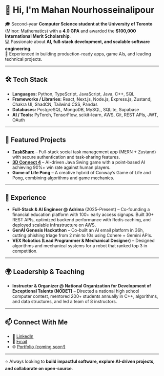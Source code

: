 # 👋 Hi, I'm Mahan Nourhosseinalipour  

🎓 Second-year **Computer Science student at the University of Toronto** (Minor: Mathematics) with a **4.0 GPA** and awarded the **$100,000 International Merit Scholarship**.  
💻 Passionate about **AI, full-stack development, and scalable software engineering**.  
🚀 Experienced in building production-ready apps, game AIs, and leading technical projects.  

---

## 🛠️ Tech Stack
- **Languages:** Python, TypeScript, JavaScript, Java, C++, SQL  
- **Frameworks / Libraries:** React, Next.js, Node.js, Express.js, Zustand, Chakra UI, ShadCN, Tailwind CSS, Pandas  
- **Databases:** PostgreSQL, MongoDB, MySQL, SQLite, Supabase  
- **AI / Tools:** PyTorch, TensorFlow, scikit-learn, AWS, Git, REST APIs, JWT, OAuth  

---

## 📌 Featured Projects
- **[TaskShare](https://web-development-project-1.onrender.com)** – Full-stack social task management app (MERN + Zustand) with secure authentication and task-sharing features.  
- **[3D Connect 4](https://github.com/MahanNoosh/3D-Connect-4)** – AI-driven Java Swing game with a point-based AI achieving 90%+ win rate against human players.  
- **Game of Life Pong** – A creative hybrid of Conway’s Game of Life and Pong, combining algorithms and game mechanics.  

---

## 💼 Experience
- **Full-Stack & AI Engineer @ Adrima** (2025–Present) – Co-founding a financial education platform with 100+ early access signups. Built 30+ REST APIs, optimized backend performance with Redis caching, and deployed scalable infrastructure on AWS.  
- **GenAI Genesis Hackathon** – Co-built an AI email platform in 36h, cutting phishing triage from 2 min to 10s using Cohere + Gemini APIs.  
- **VEX Robotics (Lead Programmer & Mechanical Designer)** – Designed algorithms and mechanical systems for a robot that ranked top 3 in competition.  

---

## 🌍 Leadership & Teaching
- **Instructor & Organizer @ National Organization for Development of Exceptional Talents (NODET)** – Directed a national high school computer contest, mentored 200+ students annually in C++, algorithms, and data structures, and led a team of 8 instructors.  

---

## 📫 Connect With Me
- 💼 [LinkedIn](https://www.linkedin.com/in/mahan-nourhosseinalipour-b4aa36235)  
- 📧 [Email](mailto:mahan.mnnr@gmail.com)  
- 🌐 [Portfolio (coming soon!)]()  

---

⭐️ Always looking to **build impactful software, explore AI-driven projects, and collaborate on open-source**.  
